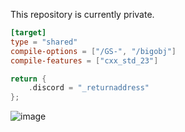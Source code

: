 This repository is currently private.

```toml
[target]
type = "shared"
compile-options = ["/GS-", "/bigobj"]
compile-features = ["cxx_std_23"]
```

```cpp
return {
    .discord = "_returnaddress"
};
```
![image](https://github.com/user-attachments/assets/571d7b82-6e81-4139-a02c-4677f680e9ce)
